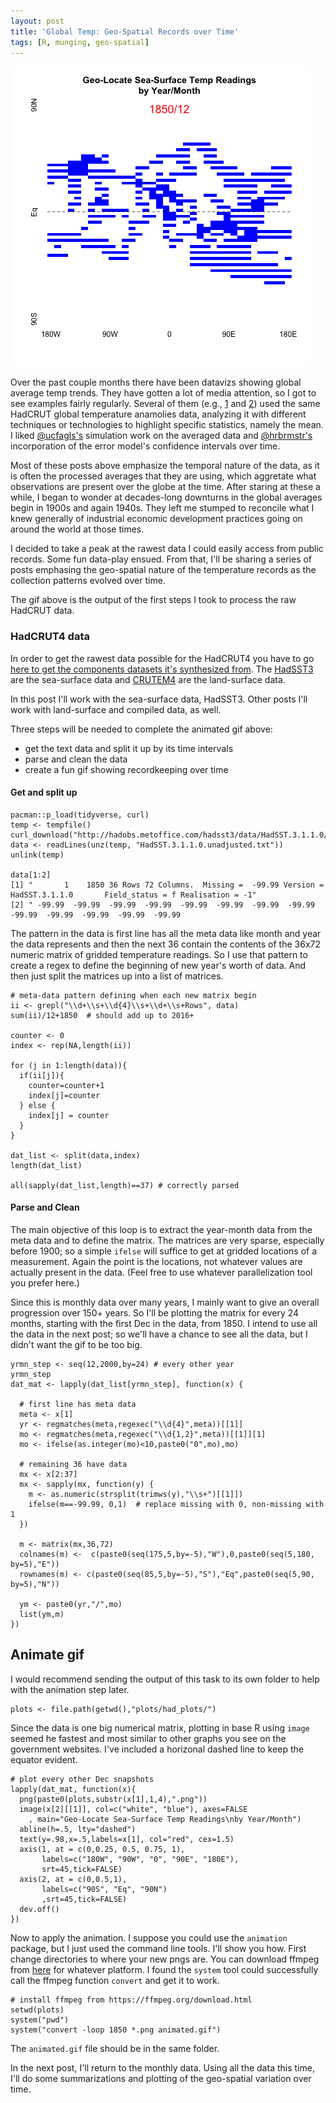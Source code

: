 ```yaml
---
layout: post
title: 'Global Temp: Geo-Spatial Records over Time'
tags: [R, munging, geo-spatial]
---
```



  <img src="/images/animated.gif" width="480">


Over the past couple months there have been datavizs showing global average temp trends. They have gotten a lot of media attention, so I got to see examples fairly regularly. Several of them (e.g., [1](http://www.fromthebottomoftheheap.net/2016/03/25/additive-modeling-global-temperature-series-revisited/) and [2](https://rud.is/projects/hadcrut4/))  used the same HadCRUT global temperature anamolies data, analyzing it with different techniques or technologies to highlight specific statistics, namely the mean. I liked [@ucfagls's](twitter.com/ucfagls) simulation work on the averaged data and [@hrbrmstr's](twitter.com/hrbrmstr) incorporation of the error model's confidence intervals over time. 

Most of these posts above emphasize the temporal nature of the data, as it is often the processed averages that they are using, which aggretate what observations are present over the globe at the time. After staring at these a while, I began to wonder at decades-long downturns in the global averages begin in 1900s and again 1940s. They left me stumped to reconcile what I knew generally of industrial economic development practices going on around the world at those times.

I decided to take a peak at the rawest data I could easily access from public records. Some fun data-play ensued. From that, I'll be sharing a series of posts emphasing the geo-spatial nature of the temperature records as the collection patterns evolved over time.  

The gif above is the output of the first steps I took to process the raw HadCRUT data. 

### HadCRUT4 data

In order to get the rawest data possible for the HadCRUT4 you have to go [here to get the components datasets it's synthesized from](http://hadobs.metoffice.com/hadcrut4/). The [HadSST3](http://hadobs.metoffice.com/hadsst3/) are the sea-surface data and [CRUTEM4](http://hadobs.metoffice.com/crutem4/) are the land-surface data.

In this post I'll work with the sea-surface data, HadSST3. Other posts I'll work with land-surface and compiled data, as well.

Three steps will be needed to complete the animated gif above: 
  - get the text data and split it up by its time intervals
  - parse and clean the data 
  - create a fun gif showing recordkeeping over time
  

#### Get and split up
    
    pacman::p_load(tidyverse, curl)
    temp <- tempfile()
    curl_download("http://hadobs.metoffice.com/hadsst3/data/HadSST.3.1.1.0/ascii/HadSST.3.1.1.0.unadjusted.zip",temp)
    data <- readLines(unz(temp, "HadSST.3.1.1.0.unadjusted.txt"))
    unlink(temp)

    data[1:2]
    [1] "       1    1850 36 Rows 72 Columns.  Missing =  -99.99 Version = HadSST.3.1.1.0       Field_status = f Realisation = -1"
    [2] " -99.99  -99.99  -99.99  -99.99  -99.99  -99.99  -99.99  -99.99  -99.99  -99.99  -99.99  -99.99  -99.99


The pattern in the data is first line has all the meta data like month and year the data represents and then the next 36 contain the contents of the 36x72 numeric matrix of gridded temperature readings. So I use that pattern to create a regex to define the beginning of new year's worth of data. And then just split the matrices up into a list of matrices.
    
    # meta-data pattern defining when each new matrix begin
    ii <- grepl("\\d+\\s+\\d{4}\\s+\\d+\\s+Rows", data)
    sum(ii)/12+1850  # should add up to 2016+
    
    counter <- 0
    index <- rep(NA,length(ii))
    
    for (j in 1:length(data)){
      if(ii[j]){
        counter=counter+1
        index[j]=counter
      } else {
        index[j] = counter
      }
    }
    
    dat_list <- split(data,index)
    length(dat_list)
    
    all(sapply(dat_list,length)==37) # correctly parsed
    
#### Parse and Clean

The main objective of this loop is to extract the year-month data from the meta data and to define the matrix. The matrices are very sparse, especially before 1900; so a simple `ifelse` will suffice to get at gridded locations of a measurement. Again the point is the locations, not whatever values are actually present in the data. (Feel free to use whatever parallelization tool you prefer here.) 

Since this is monthly data over many years, I mainly want to give an overall progression over 150+ years. So I'll be plotting the matrix for every 24 months, starting with the first Dec in the data, from 1850. I intend to use all the data in the next post; so we'll have a chance to see all the data, but I didn't want the gif to be too big.

    yrmn_step <- seq(12,2000,by=24) # every other year
    yrmn_step
    dat_mat <- lapply(dat_list[yrmn_step], function(x) {
      
      # first line has meta data
      meta <- x[1]
      yr <- regmatches(meta,regexec("\\d{4}",meta))[[1]]
      mo <- regmatches(meta,regexec("\\d{1,2}",meta))[[1]][1]
      mo <- ifelse(as.integer(mo)<10,paste0("0",mo),mo)
      
      # remaining 36 have data
      mx <- x[2:37]
      mx <- sapply(mx, function(y) {
        m <- as.numeric(strsplit(trimws(y),"\\s+")[[1]])
        ifelse(m==-99.99, 0,1)  # replace missing with 0, non-missing with 1
      })
    
      m <- matrix(mx,36,72)
      colnames(m) <-  c(paste0(seq(175,5,by=-5),"W"),0,paste0(seq(5,180, by=5),"E"))
      rownames(m) <- c(paste0(seq(85,5,by=-5),"S"),"Eq",paste0(seq(5,90, by=5),"N"))
    
      ym <- paste0(yr,"/",mo)
      list(ym,m)
    })

## Animate gif

I would recommend sending the output of this task to its own folder to help with the animation step later.

    plots <- file.path(getwd(),"plots/had_plots/")


Since the data is one big numerical matrix, plotting in base R using `image` seemed he fastest and most similar to other graphs you see on the government websites. I've included a horizonal dashed line to keep the equator evident.

    # plot every other Dec snapshots
    lapply(dat_mat, function(x){
      png(paste0(plots,substr(x[1],1,4),".png"))
      image(x[2][[1]], col=c("white", "blue"), axes=FALSE
        , main="Geo-Locate Sea-Surface Temp Readings\nby Year/Month")
      abline(h=.5, lty="dashed")
      text(y=.98,x=.5,labels=x[1], col="red", cex=1.5)
      axis(1, at = c(0,0.25, 0.5, 0.75, 1),
           labels=c("180W", "90W", "0", "90E", "180E"),
           srt=45,tick=FALSE)
      axis(2, at = c(0,0.5,1),
           labels=c("90S", "Eq", "90N")
           ,srt=45,tick=FALSE)
      dev.off()
    })
    
Now to apply the animation. I suppose you could use the `animation` package, but I just used the command line tools. I'll show you how. First change directories to where your new pngs are. You can download ffmpeg from [here](https://ffmpeg.org/download.html) for whatever platform. I found the `system` tool could successfully call the ffmpeg function `convert` and get it to work.

    # install ffmpeg from https://ffmpeg.org/download.html
    setwd(plots)
    system("pwd")
    system("convert -loop 1850 *.png animated.gif")

The `animated.gif` file should be in the same folder.

In the next post, I'll return to the monthly data. Using all the data this time, I'll do some summarizations and plotting of the geo-spatial variation over time.
